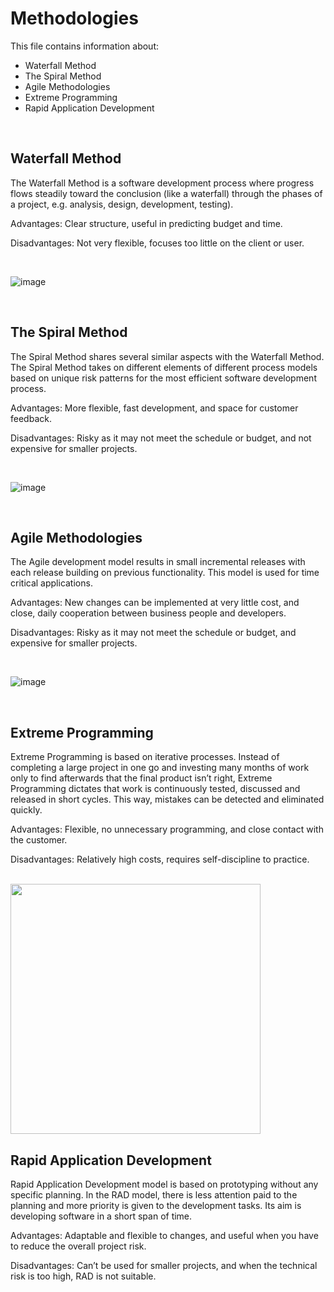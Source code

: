 # Methodologies

This file contains information about:
- Waterfall Method
- The Spiral Method
- Agile Methodologies
- Extreme Programming
- Rapid Application Development

<br>

## Waterfall Method
The Waterfall Method is a software development process where progress flows steadily toward the conclusion (like a waterfall) through the phases of a project, e.g. analysis, design, development, testing).

Advantages: Clear structure, useful in predicting budget and time.

Disadvantages: Not very flexible, focuses too little on the client or user.

<br>

![image](https://user-images.githubusercontent.com/90699946/152018852-39bc0027-5d08-4013-ba26-058f3700cb87.png)

<br>

## The Spiral Method
The Spiral Method shares several similar aspects with the Waterfall Method. The Spiral Method takes on different elements of different process models based on unique risk patterns for the most efficient software development process.

Advantages: More flexible, fast development, and space for customer feedback.

Disadvantages: Risky as it may not meet the schedule or budget, and not expensive for smaller projects.

<br>

![image](https://user-images.githubusercontent.com/90699946/152018977-9b772267-4e91-4356-8d89-a8da6219b87c.png)

<br>

## Agile Methodologies
The Agile development model results in small incremental releases with each release building on previous functionality. This model is used for time critical applications.

Advantages: New changes can be implemented at very little cost, and close, daily cooperation between business people and developers.

Disadvantages: Risky as it may not meet the schedule or budget, and expensive for smaller projects.

<br>

![image](https://user-images.githubusercontent.com/90699946/152019222-57c5c30c-3fc1-41af-b03b-c745cbafeec5.png)

<br>

## Extreme Programming
Extreme Programming is based on iterative processes. Instead of completing a large project in one go and investing many months of work only to find afterwards that the final product isn’t right, Extreme Programming dictates that work is continuously tested, discussed and released in short cycles. This way, mistakes can be detected and eliminated quickly.

Advantages: Flexible, no unnecessary programming, and close contact with the customer.

Disadvantages: Relatively high costs, requires self-discipline to practice.

<br>


<img src="https://user-images.githubusercontent.com/90699946/152019093-60e17be1-a2e0-416c-9f61-aa6c2d2e0823.png" width="400">

<br>

## Rapid Application Development
Rapid Application Development model is based on prototyping without any specific planning. In the RAD model, there is less attention paid to the planning and more priority is given to the development tasks. Its aim is developing software in a short span of time.

Advantages: Adaptable and flexible to changes, and useful when you have to reduce the overall project risk.

Disadvantages: Can’t be used for smaller projects, and when the technical risk is too high, RAD is not suitable.


